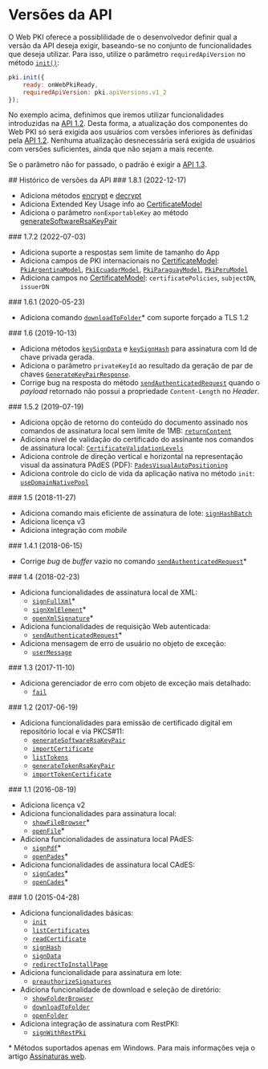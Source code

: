 # Versões da API

O Web PKI oferece a possiblilidade de o desenvolvedor definir qual a versão da API deseja exigir, baseando-se no conjunto de funcionalidades que deseja utilizar.
Para isso, utilize o parâmetro `requiredApiVersion` no método [`init()`](https://docs.lacunasoftware.com/content/typedocs/web-pki/classes/_lacuna_web_pki_d_.lacunawebpki.html#init):

```js
pki.init({
    ready: onWebPkiReady,
    requiredApiVersion: pki.apiVersions.v1_2
});
```

No exemplo acima, definimos que iremos utilizar funcionalidades introduzidas na [API 1.2](#v1-2). Desta forma, a atualização dos componentes do Web PKI só será exigida aos usuários com versões inferiores às definidas pela [API 1.2](#v1-2).
Nenhuma atualização desnecessária será exigida de usuários com versões suficientes, ainda que não sejam a mais recente.

Se o parâmetro não for passado, o padrão é exigir a [API 1.3](#v1-3).

<a name="changelog" />
## Histórico de versões da API

<a name="v1-8-1" />
### 1.8.1 (2022-12-17)

- Adiciona métodos [encrypt](https://docs.lacunasoftware.com/en-us/content/typedocs/web-pki/classes/_lacuna_web_pki_d_.lacunawebpki.html#encrypt) e [decrypt](https://docs.lacunasoftware.com/en-us/content/typedocs/web-pki/classes/_lacuna_web_pki_d_.lacunawebpki.html#decrypt)
- Adiciona Extended Key Usage info ao [CertificateModel](https://docs.lacunasoftware.com/en-us/content/typedocs/web-pki/interfaces/_lacuna_web_pki_d_.certificatemodel.html)
- Adiciona o parâmetro  `nonExportableKey` ao método [generateSoftwareRsaKeyPair](https://docs.lacunasoftware.com/en-us/content/typedocs/web-pki/classes/_lacuna_web_pki_d_.lacunawebpki.html#generatesoftwarersakeypair)


<a name="v1-7-2" />
### 1.7.2 (2022-07-03)

- Adiciona suporte a respostas sem limite de tamanho do App
- Adiciona campos de PKI internacionais no [CertificateModel](https://docs.lacunasoftware.com/en-us/content/typedocs/web-pki/interfaces/_lacuna_web_pki_d_.certificatemodel.html): [`PkiArgentinaModel`](https://docs.lacunasoftware.com/en-us/content/typedocs/web-pki/interfaces/_lacuna_web_pki_d_.pkiargentinamodel.html), [`PkiEcuadorModel`](https://docs.lacunasoftware.com/en-us/content/typedocs/web-pki/interfaces/_lacuna_web_pki_d_.pkiecuadormodel.html), [`PkiParaguayModel`](https://docs.lacunasoftware.com/en-us/content/typedocs/web-pki/interfaces/_lacuna_web_pki_d_.pkiparaguaymodel.html), [`PkiPeruModel`](https://docs.lacunasoftware.com/en-us/content/typedocs/web-pki/interfaces/_lacuna_web_pki_d_.pkiperumodel.html)
- Adiciona campos no [CertificateModel](https://docs.lacunasoftware.com/en-us/content/typedocs/web-pki/interfaces/_lacuna_web_pki_d_.certificatemodel.html): `certificatePolicies`, `subjectDN`, `issuerDN`


<a name="v1-6-1" />
### 1.6.1 (2020-05-23)

- Adiciona comando [`downloadToFolder`](https://docs.lacunasoftware.com/en-us/content/typedocs/web-pki/classes/_lacuna_web_pki_d_.lacunawebpki.html#downloadtofolder)&ast; com suporte forçado a TLS 1.2


<a name="v1-6" />
### 1.6 (2019-10-13)

- Adiciona métodos [`keySignData`](https://docs.lacunasoftware.com/en-us/content/typedocs/web-pki/classes/_lacuna_web_pki_d_.lacunawebpki.html#keysigndata) e [`keySignHash`](https://docs.lacunasoftware.com/en-us/content/typedocs/web-pki/classes/_lacuna_web_pki_d_.lacunawebpki.html#keysignhash) para assinatura com Id de chave privada gerada.
- Adiciona o parâmetro `privateKeyId` ao resultado da geração de par de chaves [`GenerateKeyPairResponse`](https://docs.lacunasoftware.com/en-us/content/typedocs/web-pki/interfaces/_lacuna_web_pki_d_.generatekeypairresponse.html).
- Corrige bug na resposta do método [`sendAuthenticatedRequest`](https://docs.lacunasoftware.com/en-us/content/typedocs/web-pki/classes/_lacuna_web_pki_d_.lacunawebpki.html#sendauthenticatedrequest) quando o *payload* retornado não possui a propriedade `Content-Length` no *Header*.


<a name="v1-5-2" />
### 1.5.2 (2019-07-19)

- Adiciona opção de retorno do conteúdo do documento assinado nos comandos de assinatura local sem limite de 1MB: [`returnContent`](https://docs.lacunasoftware.com/en-us/content/typedocs/web-pki/enums/_lacuna_web_pki_d_.lacunawebpki.outputmodes.html#returncontent)
- Adiciona nível de validação do certificado do assinante nos comandos de assinatura local: [`CertificateValidationLevels`](https://docs.lacunasoftware.com/en-us/content/typedocs/web-pki/enums/_lacuna_web_pki_d_.lacunawebpki.certificatevalidationlevels.html)
- Adiciona controle de direção vertical e horizontal na representação visual da assinatura PAdES (PDF): [`PadesVisualAutoPositioning`](https://docs.lacunasoftware.com/en-us/content/typedocs/web-pki/interfaces/_lacuna_web_pki_d_.padesvisualautopositioning.html)
- Adiciona controle do ciclo de vida da aplicação nativa no método `init`: [`useDomainNativePool`](https://docs.lacunasoftware.com/en-us/content/typedocs/web-pki/classes/_lacuna_web_pki_d_.lacunawebpki.html#init)


<a name="v1-5" />
### 1.5 (2018-11-27)

- Adiciona comando mais eficiente de assinatura de lote: [`signHashBatch`](https://docs.lacunasoftware.com/content/typedocs/web-pki/classes/_lacuna_web_pki_d_.lacunawebpki.html#signhashbatch)
- Adiciona licença v3
- Adiciona integração com _mobile_


<a name="v1-4-1" />
### 1.4.1 (2018-06-15)

- Corrige *bug* de *buffer* vazio no comando [`sendAuthenticatedRequest`](https://docs.lacunasoftware.com/content/typedocs/web-pki/classes/_lacuna_web_pki_d_.lacunawebpki.html#sendauthenticatedrequest)&ast;


<a name="v1-4" />
### 1.4 (2018-02-23)

- Adiciona funcionalidades de assinatura local de XML:
	- [`signFullXml`](https://docs.lacunasoftware.com/content/typedocs/web-pki/classes/_lacuna_web_pki_d_.lacunawebpki.html#signfullxml)&ast;
	- [`signXmlElement`](https://docs.lacunasoftware.com/content/typedocs/web-pki/classes/_lacuna_web_pki_d_.lacunawebpki.html#signxmlelement)&ast;
	- [`openXmlSignature`](https://docs.lacunasoftware.com/content/typedocs/web-pki/classes/_lacuna_web_pki_d_.lacunawebpki.html#openxmlsignature)&ast;
- Adiciona funcionalidades de requisição Web autenticada:
	- [`sendAuthenticatedRequest`](https://docs.lacunasoftware.com/content/typedocs/web-pki/classes/_lacuna_web_pki_d_.lacunawebpki.html#sendauthenticatedrequest)&ast;
- Adiciona mensagem de erro de usuário no objeto de exceção:
	- [`userMessage`](https://docs.lacunasoftware.com/content/typedocs/web-pki/interfaces/_lacuna_web_pki_d_.exceptionmodel.html#usermessage)


<a name="v1-3" />
### 1.3 (2017-11-10)

- Adiciona gerenciador de erro com objeto de exceção mais detalhado:
	- [`fail`](https://docs.lacunasoftware.com/content/typedocs/web-pki/interfaces/_lacuna_web_pki_d_.promise.html#fail)


<a name="v1-2" />
### 1.2 (2017-06-19)

- Adiciona funcionalidades para emissão de certificado digital em repositório local e via PKCS#11:
	- [`generateSoftwareRsaKeyPair`](https://docs.lacunasoftware.com/content/typedocs/web-pki/classes/_lacuna_web_pki_d_.lacunawebpki.html#generatesoftwarersakeypair)
	- [`importCertificate`](https://docs.lacunasoftware.com/content/typedocs/web-pki/classes/_lacuna_web_pki_d_.lacunawebpki.html#importcertificate)
	- [`listTokens`](https://docs.lacunasoftware.com/content/typedocs/web-pki/classes/_lacuna_web_pki_d_.lacunawebpki.html#listtokens)
	- [`generateTokenRsaKeyPair`](https://docs.lacunasoftware.com/content/typedocs/web-pki/classes/_lacuna_web_pki_d_.lacunawebpki.html#generatetokenrsakeypair)
	- [`importTokenCertificate`](https://docs.lacunasoftware.com/content/typedocs/web-pki/classes/_lacuna_web_pki_d_.lacunawebpki.html#importtokencertificate)


<a name="v1-1" />
### 1.1 (2016-08-19)

- Adiciona licença v2
- Adiciona funcionalidades para assinatura local:
	- [`showFileBrowser`](https://docs.lacunasoftware.com/content/typedocs/web-pki/classes/_lacuna_web_pki_d_.lacunawebpki.html#showfilebrowser)&ast;
	- [`openFile`](https://docs.lacunasoftware.com/content/typedocs/web-pki/classes/_lacuna_web_pki_d_.lacunawebpki.html#openfile)&ast;
- Adiciona funcionalidades de assinatura local PAdES:
	- [`signPdf`](https://docs.lacunasoftware.com/content/typedocs/web-pki/classes/_lacuna_web_pki_d_.lacunawebpki.html#signpdf)&ast;
	- [`openPades`](https://docs.lacunasoftware.com/content/typedocs/web-pki/classes/_lacuna_web_pki_d_.lacunawebpki.html#openpades)&ast;
- Adiciona funcionalidades de assinatura local CAdES:
	- [`signCades`](https://docs.lacunasoftware.com/content/typedocs/web-pki/classes/_lacuna_web_pki_d_.lacunawebpki.html#signcades)&ast;
	- [`openCades`](https://docs.lacunasoftware.com/content/typedocs/web-pki/classes/_lacuna_web_pki_d_.lacunawebpki.html#opencades)&ast;


<a name="v1-0" />
### 1.0 (2015-04-28)

- Adiciona funcionalidades básicas:
	- [`init`](https://docs.lacunasoftware.com/content/typedocs/web-pki/classes/_lacuna_web_pki_d_.lacunawebpki.html#init)
	- [`listCertificates`](https://docs.lacunasoftware.com/content/typedocs/web-pki/classes/_lacuna_web_pki_d_.lacunawebpki.html#listcertificates)
	- [`readCertificate`](https://docs.lacunasoftware.com/content/typedocs/web-pki/classes/_lacuna_web_pki_d_.lacunawebpki.html#readcertificate)
	- [`signHash`](https://docs.lacunasoftware.com/content/typedocs/web-pki/classes/_lacuna_web_pki_d_.lacunawebpki.html#signhash)
	- [`signData`](https://docs.lacunasoftware.com/content/typedocs/web-pki/classes/_lacuna_web_pki_d_.lacunawebpki.html#signdata)
	- [`redirectToInstallPage`](https://docs.lacunasoftware.com/content/typedocs/web-pki/classes/_lacuna_web_pki_d_.lacunawebpki.html#redirecttoinstallpage)
- Adiciona funcionalidade para assinatura em lote:
	- [`preauthorizeSignatures`](https://docs.lacunasoftware.com/content/typedocs/web-pki/classes/_lacuna_web_pki_d_.lacunawebpki.html#preauthorizesignatures)
- Adiciona funcionalidade de download e seleção de diretório:
	- [`showFolderBrowser`](https://docs.lacunasoftware.com/content/typedocs/web-pki/classes/_lacuna_web_pki_d_.lacunawebpki.html#showfolderbrowser)
	- [`downloadToFolder`](https://docs.lacunasoftware.com/content/typedocs/web-pki/classes/_lacuna_web_pki_d_.lacunawebpki.html#downloadtofolder)
	- [`openFolder`](https://docs.lacunasoftware.com/content/typedocs/web-pki/classes/_lacuna_web_pki_d_.lacunawebpki.html#openfolder)
- Adiciona integração de assinatura com RestPKI:
	- [`signWithRestPki`](https://docs.lacunasoftware.com/content/typedocs/web-pki/classes/_lacuna_web_pki_d_.lacunawebpki.html#signwithrestpki)


&ast; Métodos suportados apenas em Windows. Para mais informações veja o artigo [Assinaturas web](../../pki-guide/web-signatures/index.md).